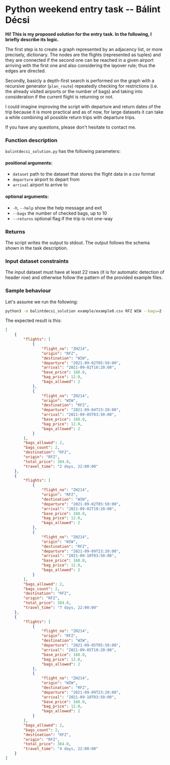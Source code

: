 # Python weekend entry task -- Bálint Décsi

**Hi! This is my proposed solution for the entry task. In the following, I briefly describe its logic.**

The first step is to create a graph represented by an adjacency list, or more precisely, dictionary. The nodes are the flights (represented as tuples) and they are connected if the second one can be reached in a given airport arriving with the first one and also considering the layover rule; thus the edges are directed. 

Secondly, basicly a depth-first search is performed on the graph with a recursive generator (`plan_route`) repeatedly checking for restrictions (i.e. the already visited airports or the number of bags) and taking into consideration if the current flight is returning or not.

I could imagine improving the script with departure and return dates of the trip because it is more practical and as of now, for large datasets it can take a while combining all possible return trips with departure trips.

If you have any questions, please don't hesitate to contact me.

### Function description
`balintdecsi_solution.py` has the following parameters:

#### positional arguments:
- `dataset`             path to the dataset that stores the flight data in a csv format
- `departure`           airport to depart from
- `arrival`             airport to arrive to

#### optional arguments:
- `-h`, `--help`        show the help message and exit
- `--bags`              the number of checked bags, up to 10
- `--returns`           optional flag if the trip is not one-way

### Returns
The script writes the output to stdout. The output follows the schema shown in the task description.

### Input dataset constraints
The input dataset must have at least 22 rows (it is for automatic detection of header row) and otherwise follow the pattern of the provided example files.

### Sample behaviour
Let's assume we run the following:
```bash
python3 -m balintdecsi_solution example/example0.csv RFZ WIW --bags=2 --returns
```
The expected result is this:
```json
[
	{
		"flights": [
			{
				"flight_no": "ZH214",
				"origin": "RFZ",
				"destination": "WIW",
				"departure": "2021-09-02T05:50:00",
				"arrival": "2021-09-02T10:20:00",
				"base_price": 168.0,
				"bag_price": 12.0,
				"bags_allowed": 2
			},
			{
				"flight_no": "ZH214",
				"origin": "WIW",
				"destination": "RFZ",
				"departure": "2021-09-04T23:20:00",
				"arrival": "2021-09-05T03:50:00",
				"base_price": 168.0,
				"bag_price": 12.0,
				"bags_allowed": 2
			}
		],
		"bags_allowed": 2,
		"bags_count": 2,
		"destination": "RFZ",
		"origin": "RFZ",
		"total_price": 384.0,
		"travel_time": "2 days, 22:00:00"
	},
	{
		"flights": [
			{
				"flight_no": "ZH214",
				"origin": "RFZ",
				"destination": "WIW",
				"departure": "2021-09-02T05:50:00",
				"arrival": "2021-09-02T10:20:00",
				"base_price": 168.0,
				"bag_price": 12.0,
				"bags_allowed": 2
			},
			{
				"flight_no": "ZH214",
				"origin": "WIW",
				"destination": "RFZ",
				"departure": "2021-09-09T23:20:00",
				"arrival": "2021-09-10T03:50:00",
				"base_price": 168.0,
				"bag_price": 12.0,
				"bags_allowed": 2
			}
		],
		"bags_allowed": 2,
		"bags_count": 2,
		"destination": "RFZ",
		"origin": "RFZ",
		"total_price": 384.0,
		"travel_time": "7 days, 22:00:00"
	},
	{
		"flights": [
			{
				"flight_no": "ZH214",
				"origin": "RFZ",
				"destination": "WIW",
				"departure": "2021-09-05T05:50:00",
				"arrival": "2021-09-05T10:20:00",
				"base_price": 168.0,
				"bag_price": 12.0,
				"bags_allowed": 2
			},
			{
				"flight_no": "ZH214",
				"origin": "WIW",
				"destination": "RFZ",
				"departure": "2021-09-09T23:20:00",
				"arrival": "2021-09-10T03:50:00",
				"base_price": 168.0,
				"bag_price": 12.0,
				"bags_allowed": 2
			}
		],
		"bags_allowed": 2,
		"bags_count": 2,
		"destination": "RFZ",
		"origin": "RFZ",
		"total_price": 384.0,
		"travel_time": "4 days, 22:00:00"
	}
]
```